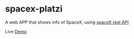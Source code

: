 # spacex-platzi
A web APP that shows info of SpaceX, using [spaceX rest API](https://github.com/r-spacex/SpaceX-API) 

Live [Demo](https://platzinautas.now.sh/)
